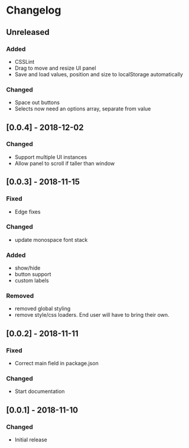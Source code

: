 # Changelog

## Unreleased
### Added
- CSSLint
- Drag to move and resize UI panel
- Save and load values, position and size to localStorage automatically

### Changed
- Space out buttons
- Selects now need an options array, separate from value

## [0.0.4] - 2018-12-02
### Changed
- Support multiple UI instances
- Allow panel to scroll if taller than window

## [0.0.3] - 2018-11-15
### Fixed
- Edge fixes

### Changed
- update monospace font stack

### Added
- show/hide
- button support
- custom labels

### Removed
- removed global styling
- remove style/css loaders. End user will have to bring their own.

## [0.0.2] - 2018-11-11
### Fixed
- Correct main field in package.json

### Changed
- Start documentation

## [0.0.1] - 2018-11-10
### Changed
- Initial release
